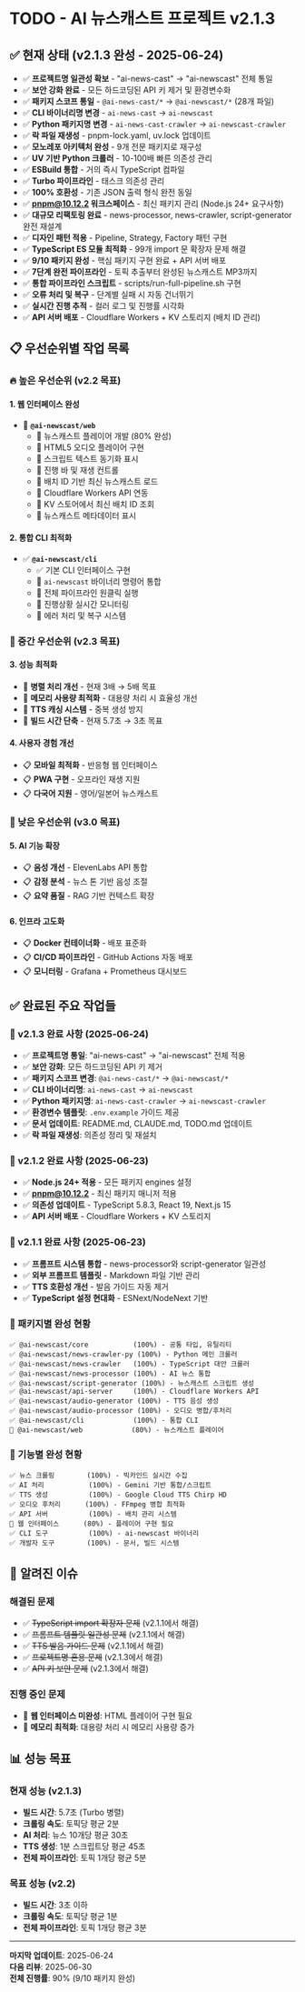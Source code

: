 # TODO - AI 뉴스캐스트 프로젝트 v2.1.3

## ✅ 현재 상태 (v2.1.3 완성 - 2025-06-24)
- ✅ **프로젝트명 일관성 확보** - "ai-news-cast" → "ai-newscast" 전체 통일
- ✅ **보안 강화 완료** - 모든 하드코딩된 API 키 제거 및 환경변수화
- ✅ **패키지 스코프 통일** - `@ai-news-cast/*` → `@ai-newscast/*` (28개 파일)
- ✅ **CLI 바이너리명 변경** - `ai-news-cast` → `ai-newscast`
- ✅ **Python 패키지명 변경** - `ai-news-cast-crawler` → `ai-newscast-crawler`
- ✅ **락 파일 재생성** - pnpm-lock.yaml, uv.lock 업데이트
- ✅ **모노레포 아키텍처 완성** - 9개 전문 패키지로 재구성
- ✅ **UV 기반 Python 크롤러** - 10-100배 빠른 의존성 관리
- ✅ **ESBuild 통합** - 거의 즉시 TypeScript 컴파일
- ✅ **Turbo 파이프라인** - 태스크 의존성 관리
- ✅ **100% 호환성** - 기존 JSON 출력 형식 완전 동일
- ✅ **pnpm@10.12.2 워크스페이스** - 최신 패키지 관리 (Node.js 24+ 요구사항)
- ✅ **대규모 리팩토링 완료** - news-processor, news-crawler, script-generator 완전 재설계
- ✅ **디자인 패턴 적용** - Pipeline, Strategy, Factory 패턴 구현
- ✅ **TypeScript ES 모듈 최적화** - 99개 import 문 확장자 문제 해결
- ✅ **9/10 패키지 완성** - 핵심 패키지 구현 완료 + API 서버 배포
- ✅ **7단계 완전 파이프라인** - 토픽 추출부터 완성된 뉴스캐스트 MP3까지
- ✅ **통합 파이프라인 스크립트** - scripts/run-full-pipeline.sh 구현
- ✅ **오류 처리 및 복구** - 단계별 실패 시 자동 건너뛰기
- ✅ **실시간 진행 추적** - 컬러 로그 및 진행률 시각화
- ✅ **API 서버 배포** - Cloudflare Workers + KV 스토리지 (배치 ID 관리)

## 📋 우선순위별 작업 목록

### 🔥 높은 우선순위 (v2.2 목표)

#### 1. 웹 인터페이스 완성
- 🚧 **`@ai-newscast/web`** 
  - 🚧 뉴스캐스트 플레이어 개발 (80% 완성)
  - 🚧 HTML5 오디오 플레이어 구현
  - 🚧 스크립트 텍스트 동기화 표시
  - 🚧 진행 바 및 재생 컨트롤
  - 🚧 배치 ID 기반 최신 뉴스캐스트 로드
  - 🚧 Cloudflare Workers API 연동
  - 🚧 KV 스토어에서 최신 배치 ID 조회
  - 🚧 뉴스캐스트 메타데이터 표시

#### 2. 통합 CLI 최적화
- ✅ **`@ai-newscast/cli`** 
  - ✅ 기본 CLI 인터페이스 구현
  - 🚧 `ai-newscast` 바이너리 명령어 통합
  - 🚧 전체 파이프라인 원클릭 실행
  - 🚧 진행상황 실시간 모니터링
  - 🚧 에러 처리 및 복구 시스템

### 📝 중간 우선순위 (v2.3 목표)

#### 3. 성능 최적화
- 🚧 **병렬 처리 개선** - 현재 3배 → 5배 목표
- 🚧 **메모리 사용량 최적화** - 대용량 처리 시 효율성 개선
- 🚧 **TTS 캐싱 시스템** - 중복 생성 방지
- 🚧 **빌드 시간 단축** - 현재 5.7초 → 3초 목표

#### 4. 사용자 경험 개선
- 📋 **모바일 최적화** - 반응형 웹 인터페이스
- 📋 **PWA 구현** - 오프라인 재생 지원
- 📋 **다국어 지원** - 영어/일본어 뉴스캐스트

### 🔮 낮은 우선순위 (v3.0 목표)

#### 5. AI 기능 확장
- 📋 **음성 개선** - ElevenLabs API 통합
- 📋 **감정 분석** - 뉴스 톤 기반 음성 조절
- 📋 **요약 품질** - RAG 기반 컨텍스트 확장

#### 6. 인프라 고도화
- 📋 **Docker 컨테이너화** - 배포 표준화
- 📋 **CI/CD 파이프라인** - GitHub Actions 자동 배포
- 📋 **모니터링** - Grafana + Prometheus 대시보드

## ✅ 완료된 주요 작업들

### 🎯 v2.1.3 완료 사항 (2025-06-24)
- ✅ **프로젝트명 통일**: "ai-news-cast" → "ai-newscast" 전체 적용
- ✅ **보안 강화**: 모든 하드코딩된 API 키 제거
- ✅ **패키지 스코프 변경**: `@ai-news-cast/*` → `@ai-newscast/*`
- ✅ **CLI 바이너리명**: `ai-news-cast` → `ai-newscast`
- ✅ **Python 패키지명**: `ai-news-cast-crawler` → `ai-newscast-crawler`
- ✅ **환경변수 템플릿**: `.env.example` 가이드 제공
- ✅ **문서 업데이트**: README.md, CLAUDE.md, TODO.md 업데이트
- ✅ **락 파일 재생성**: 의존성 정리 및 재설치

### 🎯 v2.1.2 완료 사항 (2025-06-23)
- ✅ **Node.js 24+ 적용** - 모든 패키지 engines 설정
- ✅ **pnpm@10.12.2** - 최신 패키지 매니저 적용
- ✅ **의존성 업데이트** - TypeScript 5.8.3, React 19, Next.js 15
- ✅ **API 서버 배포** - Cloudflare Workers + KV 스토리지

### 🎯 v2.1.1 완료 사항 (2025-06-23)
- ✅ **프롬프트 시스템 통합** - news-processor와 script-generator 일관성
- ✅ **외부 프롬프트 템플릿** - Markdown 파일 기반 관리
- ✅ **TTS 호환성 개선** - 발음 가이드 자동 제거
- ✅ **TypeScript 설정 현대화** - ESNext/NodeNext 기반

### 🎯 패키지별 완성 현황
```
✅ @ai-newscast/core           (100%) - 공통 타입, 유틸리티
✅ @ai-newscast/news-crawler-py (100%) - Python 메인 크롤러  
✅ @ai-newscast/news-crawler   (100%) - TypeScript 대안 크롤러
✅ @ai-newscast/news-processor (100%) - AI 뉴스 통합
✅ @ai-newscast/script-generator (100%) - 뉴스캐스트 스크립트 생성
✅ @ai-newscast/api-server     (100%) - Cloudflare Workers API
✅ @ai-newscast/audio-generator (100%) - TTS 음성 생성
✅ @ai-newscast/audio-processor (100%) - 오디오 병합/후처리
✅ @ai-newscast/cli            (100%) - 통합 CLI
🚧 @ai-newscast/web            (80%) - 뉴스캐스트 플레이어
```

### 🎯 기능별 완성 현황
```
✅ 뉴스 크롤링        (100%) - 빅카인드 실시간 수집
✅ AI 처리           (100%) - Gemini 기반 통합/스크립트
✅ TTS 생성          (100%) - Google Cloud TTS Chirp HD
✅ 오디오 후처리      (100%) - FFmpeg 병합 최적화
✅ API 서버          (100%) - 배치 관리 시스템
🚧 웹 인터페이스      (80%) - 플레이어 구현 필요
✅ CLI 도구          (100%) - ai-newscast 바이너리
✅ 개발자 도구        (100%) - 문서, 빌드 시스템
```

## 🐛 알려진 이슈

### 해결된 문제
- ✅ ~~TypeScript import 확장자 문제~~ (v2.1.1에서 해결)
- ✅ ~~프롬프트 템플릿 일관성 문제~~ (v2.1.1에서 해결)
- ✅ ~~TTS 발음 가이드 문제~~ (v2.1.1에서 해결)
- ✅ ~~프로젝트명 혼용 문제~~ (v2.1.3에서 해결)
- ✅ ~~API 키 보안 문제~~ (v2.1.3에서 해결)

### 진행 중인 문제
- 🚧 **웹 인터페이스 미완성**: HTML 플레이어 구현 필요
- 🚧 **메모리 최적화**: 대용량 처리 시 메모리 사용량 증가

## 📊 성능 목표

### 현재 성능 (v2.1.3)
- **빌드 시간**: 5.7초 (Turbo 병렬)
- **크롤링 속도**: 토픽당 평균 2분
- **AI 처리**: 뉴스 10개당 평균 30초
- **TTS 생성**: 1분 스크립트당 평균 45초
- **전체 파이프라인**: 토픽 1개당 평균 5분

### 목표 성능 (v2.2)
- **빌드 시간**: 3초 이하
- **크롤링 속도**: 토픽당 평균 1분
- **전체 파이프라인**: 토픽 1개당 평균 3분

---

**마지막 업데이트**: 2025-06-24  
**다음 리뷰**: 2025-06-30  
**전체 진행률**: 90% (9/10 패키지 완성)